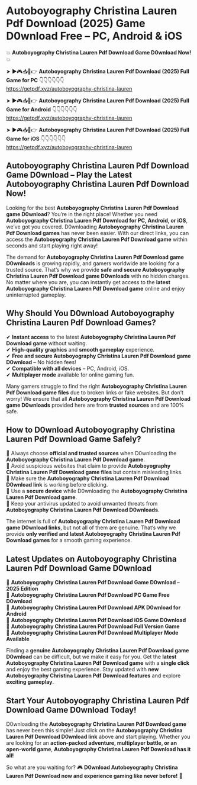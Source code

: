 # Autoboyography Christina Lauren Pdf Download (2025) Game D0wnload Free – PC, Android & iOS

💥 **Autoboyography Christina Lauren Pdf Download Game D0wnload Now!** 💥  

➤ ►🎮📥📱👉 **Autoboyography Christina Lauren Pdf Download (2025) Full Game for PC** 👇👇👇👇👇👇  
https://getpdf.xyz/autoboyography-christina-lauren  

➤ ►🎮📥📱👉 **Autoboyography Christina Lauren Pdf Download (2025) Full Game for Android** 👇👇👇👇👇👇  
https://getpdf.xyz/autoboyography-christina-lauren  

➤ ►🎮📥📱👉 **Autoboyography Christina Lauren Pdf Download (2025) Full Game for iOS** 👇👇👇👇👇👇  
https://getpdf.xyz/autoboyography-christina-lauren  

## Autoboyography Christina Lauren Pdf Download Game D0wnload – Play the Latest Autoboyography Christina Lauren Pdf Download Now!

Looking for the best **Autoboyography Christina Lauren Pdf Download game D0wnload**? You’re in the right place! Whether you need **Autoboyography Christina Lauren Pdf Download for PC, Android, or iOS**, we’ve got you covered. D0wnloading **Autoboyography Christina Lauren Pdf Download games** has never been easier. With our direct links, you can access the **Autoboyography Christina Lauren Pdf Download game** within seconds and start playing right away!  

The demand for **Autoboyography Christina Lauren Pdf Download game D0wnloads** is growing rapidly, and gamers worldwide are looking for a trusted source. That’s why we provide **safe and secure Autoboyography Christina Lauren Pdf Download game D0wnloads** with no hidden charges. No matter where you are, you can instantly get access to the **latest Autoboyography Christina Lauren Pdf Download game** online and enjoy uninterrupted gameplay.  

## **Why Should You D0wnload Autoboyography Christina Lauren Pdf Download Games?**  

✔ **Instant access** to the latest **Autoboyography Christina Lauren Pdf Download game** without waiting.  
✔ **High-quality graphics** and **smooth gameplay** experience.  
✔ **Free and secure Autoboyography Christina Lauren Pdf Download game D0wnload** – No hidden fees!  
✔ **Compatible with all devices** – PC, Android, iOS.  
✔ **Multiplayer mode** available for online gaming fun.  

Many gamers struggle to find the right **Autoboyography Christina Lauren Pdf Download game files** due to broken links or fake websites. But don’t worry! We ensure that all **Autoboyography Christina Lauren Pdf Download game D0wnloads** provided here are from **trusted sources** and are 100% safe.  

## **How to D0wnload Autoboyography Christina Lauren Pdf Download Game Safely?**  

📌 Always choose **official and trusted sources** when D0wnloading the **Autoboyography Christina Lauren Pdf Download game**.  
📌 Avoid suspicious websites that claim to provide **Autoboyography Christina Lauren Pdf Download game files** but contain misleading links.  
📌 Make sure the **Autoboyography Christina Lauren Pdf Download D0wnload link** is working before clicking.  
📌 Use a **secure device** while D0wnloading the **Autoboyography Christina Lauren Pdf Download game**.  
📌 Keep your antivirus updated to avoid unwanted threats from **Autoboyography Christina Lauren Pdf Download D0wnloads**.  

The internet is full of **Autoboyography Christina Lauren Pdf Download game D0wnload links**, but not all of them are genuine. That’s why we provide **only verified and latest Autoboyography Christina Lauren Pdf Download games** for a smooth gaming experience.  

## **Latest Updates on Autoboyography Christina Lauren Pdf Download Game D0wnload**  

🔹 **Autoboyography Christina Lauren Pdf Download Game D0wnload – 2025 Edition**  
🔹 **Autoboyography Christina Lauren Pdf Download PC Game Free D0wnload**  
🔹 **Autoboyography Christina Lauren Pdf Download APK D0wnload for Android**  
🔹 **Autoboyography Christina Lauren Pdf Download iOS Game D0wnload**  
🔹 **Autoboyography Christina Lauren Pdf Download Full Version Game**  
🔹 **Autoboyography Christina Lauren Pdf Download Multiplayer Mode Available**  

Finding a **genuine Autoboyography Christina Lauren Pdf Download game D0wnload** can be difficult, but we make it easy for you. Get the **latest Autoboyography Christina Lauren Pdf Download game** with a **single click** and enjoy the best gaming experience. Stay updated with **new Autoboyography Christina Lauren Pdf Download features** and explore **exciting gameplay**.  

## **Start Your Autoboyography Christina Lauren Pdf Download Game D0wnload Today!**  

D0wnloading the **Autoboyography Christina Lauren Pdf Download game** has never been this simple! Just click on the **Autoboyography Christina Lauren Pdf Download D0wnload link** above and start playing. Whether you are looking for an **action-packed adventure, multiplayer battle, or an open-world game**, **Autoboyography Christina Lauren Pdf Download has it all!**  

So what are you waiting for? 🎮 **D0wnload Autoboyography Christina Lauren Pdf Download now and experience gaming like never before!** 🚀  